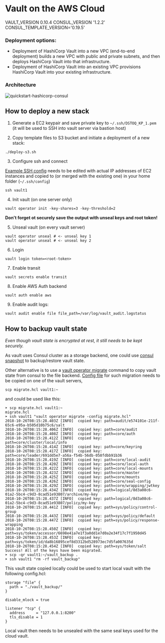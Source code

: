 # Vault on the AWS Cloud

VAULT_VERSION 0.10.4
CONSUL_VERSION '1.2.2'
CONSUL_TEMPLATE_VERSION='0.19.5'

### Deployment options:
* Deployment of HashiCorp Vault into a new VPC (end-to-end deployment) builds a new VPC with public and private subnets, and then deploys HashiCorp Vault into that infrastructure.
* Deployment of HashiCorp Vault into an existing VPC provisions HashiCorp Vault into your existing infrastructure. 

### Architecture
![quickstart-hashicorp-consul](/images/vault.png)

## How to deploy a new stack

1. Generate a EC2 keypair and save private key to `~/.ssh/DSTOQ_KP_1.pem` (it will be used to SSH into vault server via bastion host)

1. Copy template files to S3 bucket and initiate a deployment of a new stack:
 ```
 ./deploy-s3.sh
 ```
3. Configure ssh and connect

[Example SSH config](ssh_config.example.txt) needs to be edited with actual IP addresses of EC2 instances and copied to (or merged with the existing one) in your home folder (`~/.ssh/config`)
```shell
ssh vault1
```
4. Init vault (on one server only)
```shell
vault operator init -key-shares=3 -key-threshold=2 
```
**Don't forget ot securely save the output with unseal keys and root token!**

5. Unseal vault (on every vault server)
```shell
vault operator unseal # <- unseal key 1
vault operator unseal # <- unseal key 2
```

6. Login
```shell
vault login token=<root-token>
```

7. Enable transit
```shell
vault secrets enable transit 
```

8. Enable AWS Auth backend
```shell
vault auth enable aws
```

9. Enable audit logs:
```shell
vault audit enable file file_path=/var/log/vault_audit.logstatus
```

## How to backup vault state

*Even though vault state is encrypted at rest, it still needs to be kept securely.*

As vault uses Consul cluster as a storage backend, one could use [consul snapshot](https://www.consul.io/docs/commands/snapshot.html) to backup/restore vault state.

Other alternative is to use a [vault operator migrate](https://www.vaultproject.io/docs/commands/operator/migrate.html) command to copy vault state from consul to the file backend. [Config file](migrate.hcl) for such migration needs to be copied on one of the vault servers, 
```
scp migrate.hcl vault1:~
``` 
 and could be used like this:

```shell
➤ scp migrate.hcl vault1:~
migrate.hcl  
➤ ssh vault1 "vault operator migrate -config migrate.hcl"
2018-10-26T08:15:28.403Z [INFO]  copied key: path=audit/e574101e-211f-65c6-e95a-b505d10b75c6/salt
2018-10-26T08:15:28.406Z [INFO]  copied key: path=core/audit
2018-10-26T08:15:28.408Z [INFO]  copied key: path=core/auth
2018-10-26T08:15:28.412Z [INFO]  copied key: path=core/cluster/local/info
2018-10-26T08:15:28.414Z [INFO]  copied key: path=core/keyring
2018-10-26T08:15:28.417Z [INFO]  copied key: path=core/leader/691dd5e7-a56a-f54b-56db-058fdbb91b36
2018-10-26T08:15:28.419Z [INFO]  copied key: path=core/local-audit
2018-10-26T08:15:28.420Z [INFO]  copied key: path=core/local-auth
2018-10-26T08:15:28.422Z [INFO]  copied key: path=core/local-mounts
2018-10-26T08:15:28.423Z [INFO]  copied key: path=core/master
2018-10-26T08:15:28.425Z [INFO]  copied key: path=core/mounts
2018-10-26T08:15:28.426Z [INFO]  copied key: path=core/seal-config
2018-10-26T08:15:28.429Z [INFO]  copied key: path=core/wrapping/jwtkey
2018-10-26T08:15:28.434Z [INFO]  copied key: path=logical/8d3a08c6-01a2-5bc4-c9d3-8cad51e93807/archive/my-key
2018-10-26T08:15:28.437Z [INFO]  copied key: path=logical/8d3a08c6-01a2-5bc4-c9d3-8cad51e93807/policy/my-key
2018-10-26T08:15:28.441Z [INFO]  copied key: path=sys/policy/control-group
2018-10-26T08:15:28.443Z [INFO]  copied key: path=sys/policy/default
2018-10-26T08:15:28.447Z [INFO]  copied key: path=sys/policy/response-wrapping
2018-10-26T08:15:28.450Z [INFO]  copied key: path=sys/token/accessor/6698e41a7e1f3a0dd1e7d0a2e34f17c7f1950d45
2018-10-26T08:15:28.453Z [INFO]  copied key: path=sys/token/id/da8b16895cef8d3312bd528973ec7d5fa007635d
2018-10-26T08:15:28.454Z [INFO]  copied key: path=sys/token/salt
Success! All of the keys have been migrated.
➤ scp -qr vault1:~/vault_backup .
➤ ssh vault1 "rm -rf vault_backup"
```

This vault state copied locally could be used to start local vault with the following config.hcl:
```hcl
storage "file" {
  path = "./vault_backup/"
}

disable_mlock = true

listener "tcp" {
  address     = "127.0.0.1:8200"
  tls_disable = 1
}

```

Local vault then needs to be unsealed with the same seal keys used for the cloud vault.